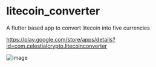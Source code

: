# litecoin_converter

A flutter based app to convert litecoin into five currencies

https://play.google.com/store/apps/details?id=com.celestialcrypto.litecoinconverter

![image](https://user-images.githubusercontent.com/8169460/160503087-501fdf2c-3be6-4187-a484-60f62ab66a01.png)
